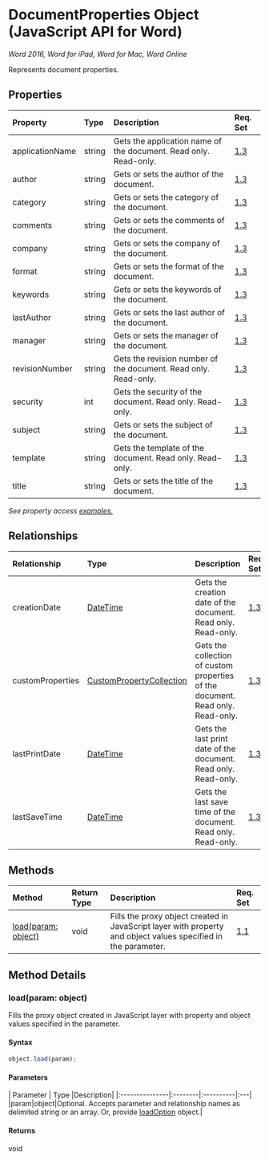 # DocumentProperties Object (JavaScript API for Word)

_Word 2016, Word for iPad, Word for Mac, Word Online_

Represents document properties.

## Properties

| Property	   | Type	|Description| Req. Set|
|:---------------|:--------|:----------|:----|
|applicationName|string|Gets the application name of the document. Read only. Read-only.|[1.3](../reqset/word-requirement.md)|
|author|string|Gets or sets the author of the document.|[1.3](../reqset/word-requirement.md)|
|category|string|Gets or sets the category of the document.|[1.3](../reqset/word-requirement.md)|
|comments|string|Gets or sets the comments of the document.|[1.3](../reqset/word-requirement.md)|
|company|string|Gets or sets the company of the document.|[1.3](../reqset/word-requirement.md)|
|format|string|Gets or sets the format of the document.|[1.3](../reqset/word-requirement.md)|
|keywords|string|Gets or sets the keywords of the document.|[1.3](../reqset/word-requirement.md)|
|lastAuthor|string|Gets or sets the last author of the document.|[1.3](../reqset/word-requirement.md)|
|manager|string|Gets or sets the manager of the document.|[1.3](../reqset/word-requirement.md)|
|revisionNumber|string|Gets the revision number of the document. Read only. Read-only.|[1.3](../reqset/word-requirement.md)|
|security|int|Gets the security of the document. Read only. Read-only.|[1.3](../reqset/word-requirement.md)|
|subject|string|Gets or sets the subject of the document.|[1.3](../reqset/word-requirement.md)|
|template|string|Gets the template of the document. Read only. Read-only.|[1.3](../reqset/word-requirement.md)|
|title|string|Gets or sets the title of the document.|[1.3](../reqset/word-requirement.md)|

_See property access [examples.](#property-access-examples)_

## Relationships
| Relationship | Type	|Description| Req. Set|
|:---------------|:--------|:----------|:----|
|creationDate|[DateTime](datetime.md)|Gets the creation date of the document. Read only. Read-only.|[1.3](../reqset/word-requirement.md)|
|customProperties|[CustomPropertyCollection](custompropertycollection.md)|Gets the collection of custom properties of the document. Read only. Read-only.|[1.3](../reqset/word-requirement.md)|
|lastPrintDate|[DateTime](datetime.md)|Gets the last print date of the document. Read only. Read-only.|[1.3](../reqset/word-requirement.md)|
|lastSaveTime|[DateTime](datetime.md)|Gets the last save time of the document. Read only. Read-only.|[1.3](../reqset/word-requirement.md)|

## Methods

| Method		   | Return Type	|Description| Req. Set|
|:---------------|:--------|:----------|:----|
|[load(param: object)](#loadparam-object)|void|Fills the proxy object created in JavaScript layer with property and object values specified in the parameter.|[1.1](../reqset/word-requirement.md)|

## Method Details


### load(param: object)
Fills the proxy object created in JavaScript layer with property and object values specified in the parameter.

#### Syntax
```js
object.load(param);
```

#### Parameters
| Parameter	   | Type	|Description|
|:---------------|:--------|:----------|:---|
|param|object|Optional. Accepts parameter and relationship names as delimited string or an array. Or, provide [loadOption](loadoption.md) object.|

#### Returns
void
